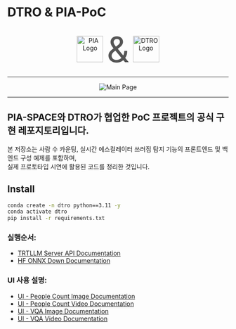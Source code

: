 # DTRO & PIA-PoC

<p align="center">
  <span style="display: inline-flex; align-items: center;">
    <img alt="PIA Logo" src="https://raw.githubusercontent.com/jungseoik/DTRO-PIA_PoC/main/assets/pia-logo-dark.png" height="60" style="margin-right: 8px;">
    <span style="font-size: 80px; color: #555; margin-right: 8px;">&</span>
    <img alt="DTRO Logo" src="https://raw.githubusercontent.com/jungseoik/DTRO-PIA_PoC/main/assets/dtro.svg" height="60">
  </span>
</p>

---

<p align="center">
  <img alt="Main Page" src="https://raw.githubusercontent.com/jungseoik/DTRO-PIA_PoC/main/assets/main_page.png" style="max-width: 100%;">
</p>

---

## PIA-SPACE와 DTRO가 협업한 PoC 프로젝트의 공식 구현 레포지토리입니다.

본 저장소는 사람 수 카운팅, 실시간 에스컬레이터 쓰러짐 탐지 기능의 프론트엔드 및 백엔드 구성 예제를 포함하며,  
실제 프로토타입 시연에 활용된 코드를 정리한 것입니다.

## Install

```bash
conda create -n dtro python==3.11 -y
conda activate dtro
pip install -r requirements.txt
```

### 실행순서:
- [TRTLLM Server API Documentation](docs/README_TRTLLM_SERVER.md)
- [HF ONNX Down Documentation](docs/README_onnx_download.md)
### UI 사용 설명:
- [UI - People Count Image Documentation](docs/README_DOCS_People_count_image_main.md)
- [UI - People Count Video Documentation](docs/README_DOCS_People_count_video_main.md)
- [UI - VQA Image Documentation](docs/README_DOCS_vqa_image_main.md)
- [UI - VQA Video Documentation](docs/README_DOCS_vqa_video_main.md)